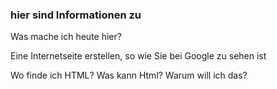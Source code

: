 ### hier sind Informationen zu


Was mache ich heute hier?


Eine Internetseite erstellen, so wie Sie bei Google zu sehen ist


Wo finde ich HTML?
Was kann Html?
Warum will ich das?




